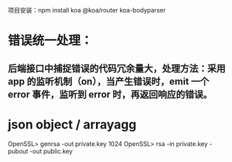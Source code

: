 项目安装：npm install koa @koa/router koa-bodyparser

# 错误统一处理：

## 后端接口中捕捉错误的代码冗余量大，处理方法：采用 app 的监听机制（on），当产生错误时，emit 一个 error 事件，监听到 error 时，再返回响应的错误。

# json object / arrayagg

OpenSSL> genrsa -out private.key 1024
OpenSSL> rsa -in private.key -pubout -out public.key
